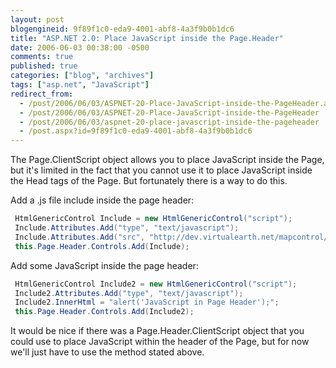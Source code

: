 ```yaml
---
layout: post
blogengineid: 9f89f1c0-eda9-4001-abf8-4a3f9b0b1dc6
title: "ASP.NET 2.0: Place JavaScript inside the Page.Header"
date: 2006-06-03 00:38:00 -0500
comments: true
published: true
categories: ["blog", "archives"]
tags: ["asp.net", "JavaScript"]
redirect_from: 
  - /post/2006/06/03/ASPNET-20-Place-JavaScript-inside-the-PageHeader.aspx
  - /post/2006/06/03/ASPNET-20-Place-JavaScript-inside-the-PageHeader
  - /post/2006/06/03/aspnet-20-place-javascript-inside-the-pageheader
  - /post.aspx?id=9f89f1c0-eda9-4001-abf8-4a3f9b0b1dc6
---
```


The Page.ClientScript object allows you to place JavaScript inside the Page, but it's limited in the fact that you cannot use it to place JavaScript inside the Head tags of the Page. But fortunately there is a way to do this.

Add a .js file include inside the page header:

```csharp
 HtmlGenericControl Include = new HtmlGenericControl("script");
 Include.Attributes.Add("type", "text/javascript");
 Include.Attributes.Add("src", "http://dev.virtualearth.net/mapcontrol/v3/mapcontrol.js");
 this.Page.Header.Controls.Add(Include);
 ```

Add some JavaScript inside the page header:

```csharp
 HtmlGenericControl Include2 = new HtmlGenericControl("script");
 Include2.Attributes.Add("type", "text/javascript");
 Include2.InnerHtml = "alert('JavaScript in Page Header');";
 this.Page.Header.Controls.Add(Include2);
 ```

It would be nice if there was a Page.Header.ClientScript object that you could use to place JavaScript within the header of the Page, but for now we'll just have to use the method stated above.
